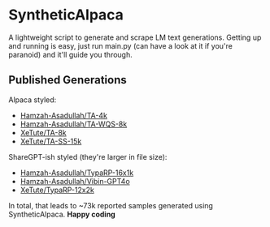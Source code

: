 # SyntheticAlpaca
A lightweight script to generate and scrape LM text generations. Getting up and running is easy, just run main.py (can have a look at it if you're paranoid) and it'll guide you through.  

## Published Generations

Alpaca styled:

- [Hamzah-Asadullah/TA-4k](https://huggingface.co/datasets/Hamzah-Asadullah/TA-4k)
- [Hamzah-Asadullah/TA-WQS-8k](https://hf.co/datasets/Hamzah-Asadullah/TA-WQS-8k)
- [XeTute/TA-8k](https://huggingface.co/datasets/XeTute/TA-8k)
- [XeTute/TA-SS-15k](https://huggingface.co/datasets/XeTute/TA-SS-15k)

ShareGPT-ish styled (they're larger in file size):

- [Hamzah-Asadullah/TypaRP-16x1k](https://huggingface.co/datasets/Hamzah-Asadullah/TypaRP-16x1k)
- [Hamzah-Asadullah/Vibin-GPT4o](https://huggingface.co/datasets/Hamzah-Asadullah/Vibin-GPT4o)
- [XeTute/TypaRP-12x2k](https://huggingface.co/datasets/XeTute/TypaRP-12x2k)


In total, that leads to ~73k reported samples generated using SyntheticAlpaca. **Happy coding**
